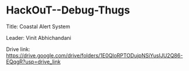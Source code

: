 # HackOuT--Debug-Thugs
Title: Coastal Alert System

Leader: Vinit Abhichandani

Drive link: https://drive.google.com/drive/folders/1E0QloRPTODujpNSiYusIJU2Q86-EQqgR?usp=drive_link
